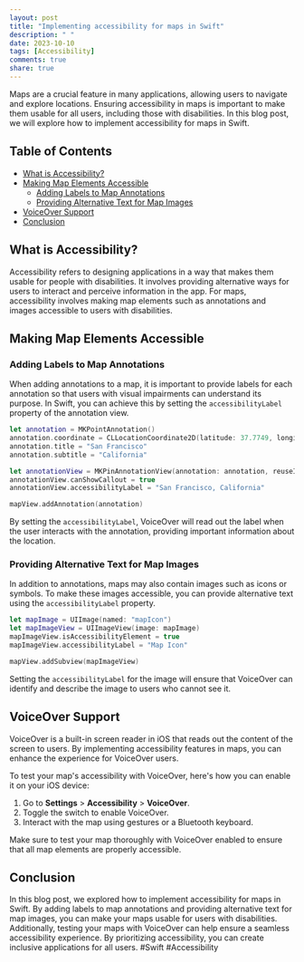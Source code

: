```yaml
---
layout: post
title: "Implementing accessibility for maps in Swift"
description: " "
date: 2023-10-10
tags: [Accessibility]
comments: true
share: true
---
```


Maps are a crucial feature in many applications, allowing users to navigate and explore locations. Ensuring accessibility in maps is important to make them usable for all users, including those with disabilities. In this blog post, we will explore how to implement accessibility for maps in Swift.

## Table of Contents
- [What is Accessibility?](#what-is-accessibility)
- [Making Map Elements Accessible](#making-map-elements-accessible)
    - [Adding Labels to Map Annotations](#adding-labels-to-map-annotations)
    - [Providing Alternative Text for Map Images](#providing-alternative-text-for-map-images)
- [VoiceOver Support](#voiceover-support)
- [Conclusion](#conclusion)

## What is Accessibility?
Accessibility refers to designing applications in a way that makes them usable for people with disabilities. It involves providing alternative ways for users to interact and perceive information in the app. For maps, accessibility involves making map elements such as annotations and images accessible to users with disabilities.

## Making Map Elements Accessible

### Adding Labels to Map Annotations
When adding annotations to a map, it is important to provide labels for each annotation so that users with visual impairments can understand its purpose. In Swift, you can achieve this by setting the `accessibilityLabel` property of the annotation view.

```swift
let annotation = MKPointAnnotation()
annotation.coordinate = CLLocationCoordinate2D(latitude: 37.7749, longitude: -122.4194)
annotation.title = "San Francisco"
annotation.subtitle = "California"

let annotationView = MKPinAnnotationView(annotation: annotation, reuseIdentifier: "pin")
annotationView.canShowCallout = true
annotationView.accessibilityLabel = "San Francisco, California"

mapView.addAnnotation(annotation)
```

By setting the `accessibilityLabel`, VoiceOver will read out the label when the user interacts with the annotation, providing important information about the location.

### Providing Alternative Text for Map Images
In addition to annotations, maps may also contain images such as icons or symbols. To make these images accessible, you can provide alternative text using the `accessibilityLabel` property.

```swift
let mapImage = UIImage(named: "mapIcon")
let mapImageView = UIImageView(image: mapImage)
mapImageView.isAccessibilityElement = true
mapImageView.accessibilityLabel = "Map Icon"

mapView.addSubview(mapImageView)
```

Setting the `accessibilityLabel` for the image will ensure that VoiceOver can identify and describe the image to users who cannot see it.

## VoiceOver Support
VoiceOver is a built-in screen reader in iOS that reads out the content of the screen to users. By implementing accessibility features in maps, you can enhance the experience for VoiceOver users.

To test your map's accessibility with VoiceOver, here's how you can enable it on your iOS device:
1. Go to **Settings** > **Accessibility** > **VoiceOver**.
2. Toggle the switch to enable VoiceOver.
3. Interact with the map using gestures or a Bluetooth keyboard.

Make sure to test your map thoroughly with VoiceOver enabled to ensure that all map elements are properly accessible.

## Conclusion
In this blog post, we explored how to implement accessibility for maps in Swift. By adding labels to map annotations and providing alternative text for map images, you can make your maps usable for users with disabilities. Additionally, testing your maps with VoiceOver can help ensure a seamless accessibility experience. By prioritizing accessibility, you can create inclusive applications for all users. #Swift #Accessibility